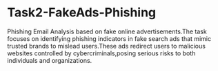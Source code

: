 # Task2-FakeAds-Phishing
Phishing Email Analysis based on fake online advertisements.The task focuses on identifying phishing indicators in fake search ads that mimic trusted brands to mislead users.These ads redirect users to malicious websites controlled by cybercriminals,posing serious risks to both individuals and organizations.

